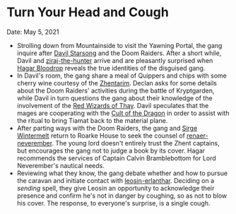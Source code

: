 # Turn Your Head and Cough

Date: May 5, 2021

- Strolling down from Mountainside to visit the Yawning Portal, the gang inquire after [Davil Starsong](../Characters/Davil%20Starsong/%21index.md) and the Doom Raiders. After a short while, Davil and [ziraj-the-hunter](../npcs/ziraj-the-hunter.md) arrive and are pleasantly surprised when [Hagar Bloodrop](../Characters/Hagar%20Bloodrop/%21index.md) reveals the true identities of the disguised gang.
- In Davil's room, the gang share a meal of Quippers and chips with some cherry wine courtesy of the [Zhentarim](../factions/Zhentarim.md). Declan asks for some details about the Doom Raiders' activities during the battle of Kryptgarden, while Davil in turn questions the gang about their knowledge of the involvement of the [Red Wizards of Thay](../factions/Red%20Wizards%20of%20Thay.md). Davil speculates that the mages are cooperating with the [Cult of the Dragon](../factions/Cult%20of%20the%20Dragon.md) in order to assist with the ritual to bring Tiamat back to the material plane.
- After parting ways with the Doom Raiders, the gang and [Sirge Wintermelt](../Characters/Sirge%20Wintermelt/%21index.md) return to Roarke House to seek the counsel of [renaer-neverember](../npcs/renaer-neverember.md). The young lord doesn't entirely trust the Zhent captains, but encourages the gang not to judge a book by its cover. Hagar recommends the services of Captain Calvin Bramblebottom for Lord Neverember's nautical needs.
- Reviewing what they know, the gang debate whether and how to pursue the caravan and initiate contact with [leosin-erlanthar](../npcs/leosin-erlanthar.md). Deciding on a *sending* spell, they give Leosin an opportunity to acknowledge their presence and confirm he's not in danger by coughing, so as not to blow his cover. The response, to everyone's surprise, is a single cough.